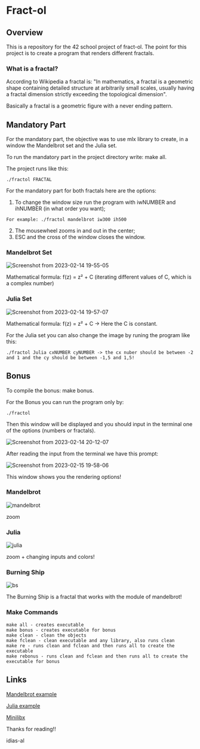 # Fract-ol
## Overview

This is a repository for the 42 school project of fract-ol.
The point for this project is to create a program that renders different fractals.

### What is a fractal?

According to Wikipedia a fractal is: "In mathematics, a fractal is a geometric shape containing detailed structure at arbitrarily small scales, usually having a fractal dimension strictly exceeding the topological dimension".

Basically a fractal is a geometric figure with a never ending pattern. 

## Mandatory Part

For the mandatory part, the objective was to use mlx library to create, in a window the Mandelbrot set and the Julia set.

To run the mandatory part in the project directory write: make all.

The project runs like this:

```
./fractol FRACTAL
 ```
 
For the mandatory part for both fractals here are the options:

1) To change the window size run the program with iwNUMBER and ihNUMBER (in what order you want);
 ```
For example: ./fractol mandelbrot iw300 ih500
 ```
2) The mousewheel zooms in and out in the center;
3) ESC and the cross of the window closes the window.

### Mandelbrot Set
![Screenshot from 2023-02-14 19-55-05](https://user-images.githubusercontent.com/105734074/218847171-2d7cf226-61d6-489e-b853-774298a6e616.png)

Mathematical formula: f(z) = z² + C (iterating different values of C, which is a complex number)

### Julia Set
![Screenshot from 2023-02-14 19-57-07](https://user-images.githubusercontent.com/105734074/218847583-e9be9653-2ff2-437e-b724-b6255d745208.png)

Mathematical formula: f(z) = z² + C -> Here the C is constant.

For the Julia set you can also change the image by runing the program like this:
 
 ```
./fractol Julia cxNUMBER cyNUMBER -> the cx nuber should be between -2 and 1 and the cy should be between -1,5 and 1,5!
 ```

## Bonus

To compile the bonus: make bonus.

For the Bonus you can run the program only by: 
 
 ```
./fractol
 ```

Then this window will be displayed and you should input in the terminal one of the options (numbers or fractals).

![Screenshot from 2023-02-14 20-12-07](https://user-images.githubusercontent.com/105734074/218851111-6bd98990-665b-4d65-bf0d-f2555e2f40c5.png)

After reading the input from the terminal we have this prompt:

![Screenshot from 2023-02-15 19-58-06](https://user-images.githubusercontent.com/105734074/219139128-f4f69ea1-c7c5-41d0-ba58-1ac314c8ea08.png)

This window shows you the rendering options!

### Mandelbrot

![mandelbrot](https://user-images.githubusercontent.com/105734074/219144763-f38e5d2c-050b-4294-9b38-336a6e436090.gif)

zoom

### Julia 

![julia](https://user-images.githubusercontent.com/105734074/219143714-0f892836-7a08-4a55-af68-12a02da54a17.gif)

zoom + changing inputs and colors!

### Burning Ship

![bs](https://user-images.githubusercontent.com/105734074/219145772-2be9ce69-1cca-4653-b092-69d57c48a2f0.gif)

The Burning Ship is a fractal that works with the module of mandelbrot!

### Make Commands
```
make all - creates executable
make bonus - creates executable for bonus
make clean - clean the objects
make fclean - clean executable and any library, also runs clean
make re - runs clean and fclean and then runs all to create the executable
make rebonus - runs clean and fclean and then runs all to create the executable for bonus
 ```
 ## Links
 
 [Mandelbrot example](http://warp.povusers.org/Mandelbrot/)
 
 [Julia example](https://lodev.org/cgtutor/juliamandelbrot.html)
 
 [Minilibx](https://harm-smits.github.io/42docs/libs/minilibx)

Thanks for reading!!

idias-al
